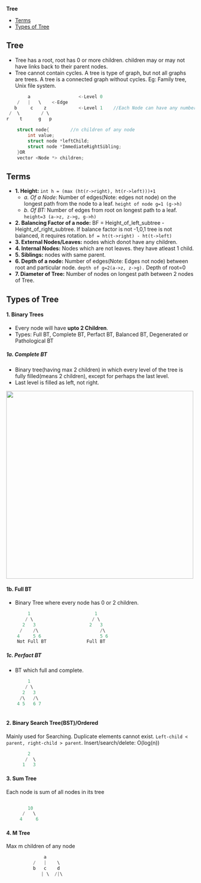 **Tree**
- [Terms](#term)
- [Types of Tree](#ty)

## Tree
- Tree has a root, root has 0 or more children. children may or may not have links back to their parent nodes. 
- Tree cannot contain cycles. A tree is type of graph, but not all graphs are trees. A tree is a connected graph without cycles. Eg: Family tree, Unix file system.
```c
        a                  <-Level 0
    /   |   \    <-Edge
   b     c    z            <-Level 1    //Each Node can have any number of children
 /  \        / \
r    t      g   p

    struct node{        //n children of any node
        int value;
        struct node *leftChild;
        struct node *ImmediateRightSibling;
    }OR
    vector <Node *> children;
```

<a name=term></a>
## Terms
- **1. Height:**   `int h = (max (ht(r->right), ht(r->left)))+1`
  - _a. Of a Node_: Number of edges(Note: edges not node) on the longest path from the node to a leaf. `height of node g=1 (g->h)`
  - _b. Of BT:_ Number of edges from root on longest path to a leaf.    `height=3 (a->z, z->g, g->h)`
- **2. Balancing Factor of a node:** BF = Height_of_left_subtree - Height_of_right_subtree.  If balance factor is not -1,0,1 tree is not balanced, it requires rotation. `bf = ht(t->right) - ht(t->left)`
- **3. External Nodes/Leaves:** nodes which donot have any children.    
- **4. Internal Nodes:** Nodes which are not leaves. they have atleast 1 child.    
- **5. Siblings:** nodes with same parent.
- **6. Depth of a node:** Number of edges(Note: Edges not node) between root and particular node.    `depth of g=2(a->z, z->g).`    Depth of root=0
- **7. Diameter of Tree:** Number of nodes on longest path between 2 nodes of Tree. 

<a name=ty></a>
## Types of Tree
#### 1. Binary Trees
- Every node will have **upto 2 Children**.
- Types: Full BT, Complete BT, Perfact BT, Balanced BT, Degenerated or Pathological BT

##### 1a. Complete BT
- Binary tree(having max 2 children) in which every level of the tree is fully filled(means 2 children), except for perhaps the last level.
- Last level is filled as left, not right.
<img src=cbt.JPG width=500/>

#### 1b. Full BT
- Binary Tree where every node has 0 or 2 children.
```c
        1                        1
       / \                      / \
      2   3                    2   3
     /    /\                       /\ 
    4     5 6                      5 6
    Not Full BT               Full BT
```

##### 1c. Perfact BT
- BT which full and complete.
```c
        1
       / \
      2   3
     /\   /\
    4 5   6 7 
      
```

#### 2. Binary Search Tree(BST)/Ordered
Mainly used for Searching. Duplicate elements cannot exist. `Left-child < parent, right-child > parent`. Insert/search/delete: O(log(n))
```c
        2
       /  \
      1   3
``` 
#### 3. Sum Tree
Each node is sum of all nodes in its tree
```c

        10
      /   \
     4     6
```    
#### 4. M Tree
Max m children of any node
```c
              a
          /   |    \
          b   c    d
             | \  /|\ 
````
